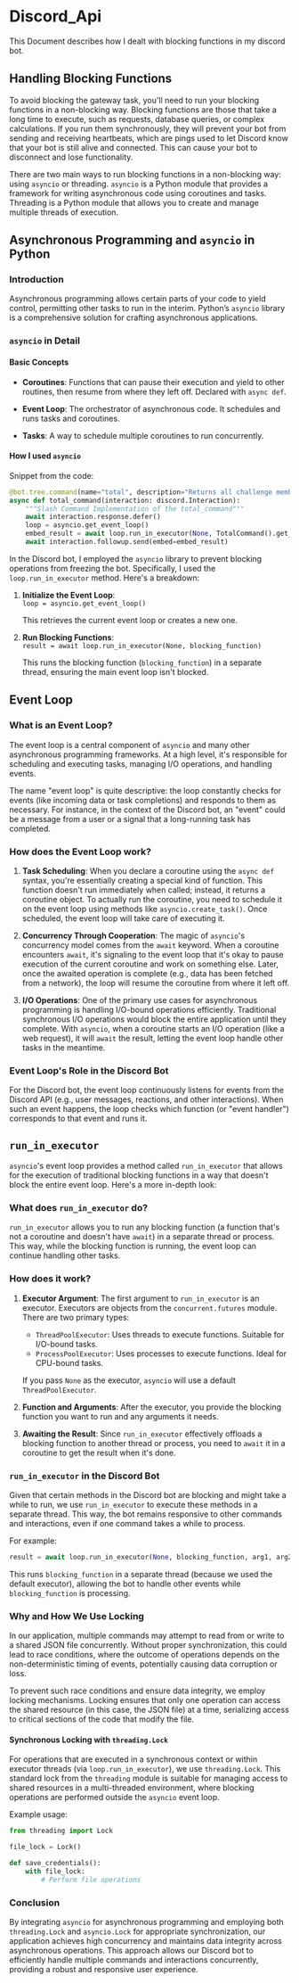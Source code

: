 # Discord_Api
This Document describes how I dealt with blocking functions in my discord bot.

## Handling Blocking Functions

To avoid blocking the gateway task, you'll need to run your blocking functions in a non-blocking way. Blocking functions are those that take a long time to execute, such as requests, database queries, or complex calculations. If you run them synchronously, they will prevent your bot from sending and receiving heartbeats, which are pings used to let Discord know that your bot is still alive and connected. This can cause your bot to disconnect and lose functionality.

There are two main ways to run blocking functions in a non-blocking way: using `asyncio` or threading. `asyncio` is a Python module that provides a framework for writing asynchronous code using coroutines and tasks. Threading is a Python module that allows you to create and manage multiple threads of execution.

## Asynchronous Programming and `asyncio` in Python

### Introduction

Asynchronous programming allows certain parts of your code to yield control, permitting other tasks to run in the interim. Python’s `asyncio` library is a comprehensive solution for crafting asynchronous applications.

### `asyncio` in Detail

#### Basic Concepts

- **Coroutines**: Functions that can pause their execution and yield to other routines, then resume from where they left off. Declared with `async def`.
  
- **Event Loop**: The orchestrator of asynchronous code. It schedules and runs tasks and coroutines.
  
- **Tasks**: A way to schedule multiple coroutines to run concurrently.

#### How I used `asyncio` 

Snippet from the code:
```python
@bot.tree.command(name="total", description="Returns all challenge members and the amount they have to pay.")
async def total_command(interaction: discord.Interaction):
    """Slash Command Implementation of the total_command"""
    await interaction.response.defer()
    loop = asyncio.get_event_loop()
    embed_result = await loop.run_in_executor(None, TotalCommand().get_yearly_payments)
    await interaction.followup.send(embed=embed_result)
```
In the Discord bot, I employed the `asyncio` library to prevent blocking operations from freezing the bot. Specifically, I used the `loop.run_in_executor` method. Here's a breakdown:

1. **Initialize the Event Loop**:  
   `loop = asyncio.get_event_loop()`

   This retrieves the current event loop or creates a new one.

2. **Run Blocking Functions**:  
   `result = await loop.run_in_executor(None, blocking_function)`

   This runs the blocking function (`blocking_function`) in a separate thread, ensuring the main event loop isn't blocked.

## Event Loop

### What is an Event Loop?

The event loop is a central component of `asyncio` and many other asynchronous programming frameworks. At a high level, it's responsible for scheduling and executing tasks, managing I/O operations, and handling events.

The name "event loop" is quite descriptive: the loop constantly checks for events (like incoming data or task completions) and responds to them as necessary. For instance, in the context of the Discord bot, an "event" could be a message from a user or a signal that a long-running task has completed.

### How does the Event Loop work?

1. **Task Scheduling**: When you declare a coroutine using the `async def` syntax, you're essentially creating a special kind of function. This function doesn't run immediately when called; instead, it returns a coroutine object. To actually run the coroutine, you need to schedule it on the event loop using methods like `asyncio.create_task()`. Once scheduled, the event loop will take care of executing it.

2. **Concurrency Through Cooperation**: The magic of `asyncio`'s concurrency model comes from the `await` keyword. When a coroutine encounters `await`, it's signaling to the event loop that it's okay to pause execution of the current coroutine and work on something else. Later, once the awaited operation is complete (e.g., data has been fetched from a network), the loop will resume the coroutine from where it left off.

3. **I/O Operations**: One of the primary use cases for asynchronous programming is handling I/O-bound operations efficiently. Traditional synchronous I/O operations would block the entire application until they complete. With `asyncio`, when a coroutine starts an I/O operation (like a web request), it will `await` the result, letting the event loop handle other tasks in the meantime.

### Event Loop's Role in the Discord Bot

For the Discord bot, the event loop continuously listens for events from the Discord API (e.g., user messages, reactions, and other interactions). When such an event happens, the loop checks which function (or "event handler") corresponds to that event and runs it.

## `run_in_executor`

`asyncio`'s event loop provides a method called `run_in_executor` that allows for the execution of traditional blocking functions in a way that doesn't block the entire event loop. Here's a more in-depth look:

### What does `run_in_executor` do?

`run_in_executor` allows you to run any blocking function (a function that's not a coroutine and doesn't have `await`) in a separate thread or process. This way, while the blocking function is running, the event loop can continue handling other tasks.

### How does it work?

1. **Executor Argument**: The first argument to `run_in_executor` is an executor. Executors are objects from the `concurrent.futures` module. There are two primary types:
    - `ThreadPoolExecutor`: Uses threads to execute functions. Suitable for I/O-bound tasks.
    - `ProcessPoolExecutor`: Uses processes to execute functions. Ideal for CPU-bound tasks.

    If you pass `None` as the executor, `asyncio` will use a default `ThreadPoolExecutor`.

2. **Function and Arguments**: After the executor, you provide the blocking function you want to run and any arguments it needs.

3. **Awaiting the Result**: Since `run_in_executor` effectively offloads a blocking function to another thread or process, you need to `await` it in a coroutine to get the result when it's done.

### `run_in_executor` in the Discord Bot

Given that certain methods in the Discord bot are blocking and might take a while to run, we use `run_in_executor` to execute these methods in a separate thread. This way, the bot remains responsive to other commands and interactions, even if one command takes a while to process.

For example:

```python
result = await loop.run_in_executor(None, blocking_function, arg1, arg2)
```

This runs `blocking_function` in a separate thread (because we used the default executor), allowing the bot to handle other events while `blocking_function` is processing.

### Why and How We Use Locking

In our application, multiple commands may attempt to read from or write to a shared JSON file concurrently. Without proper synchronization, this could lead to race conditions, where the outcome of operations depends on the non-deterministic timing of events, potentially causing data corruption or loss.

To prevent such race conditions and ensure data integrity, we employ locking mechanisms. Locking ensures that only one operation can access the shared resource (in this case, the JSON file) at a time, serializing access to critical sections of the code that modify the file.

#### Synchronous Locking with `threading.Lock`

For operations that are executed in a synchronous context or within executor threads (via `loop.run_in_executor`), we use `threading.Lock`. This standard lock from the `threading` module is suitable for managing access to shared resources in a multi-threaded environment, where blocking operations are performed outside the `asyncio` event loop.

Example usage:

```python
from threading import Lock

file_lock = Lock()

def save_credentials():
    with file_lock:
        # Perform file operations
```


### Conclusion

By integrating `asyncio` for asynchronous programming and employing both `threading.Lock` and `asyncio.Lock` for appropriate synchronization, our application achieves high concurrency and maintains data integrity across asynchronous operations. This approach allows our Discord bot to efficiently handle multiple commands and interactions concurrently, providing a robust and responsive user experience.

